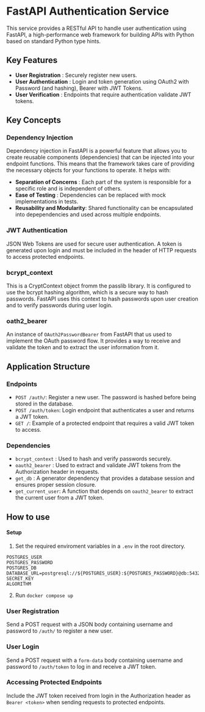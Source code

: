 # FastAPI Authentication Service
This service provides a RESTful API to handle user authentication using FastAPI, a high-performance web framework for building APIs with Python based on standard Python type hints. 

## Key Features
- **User Registration** : Securely register new users.
- **User Authentication** : Login and token generation using OAuth2 with Password (and hashing), Bearer with JWT Tokens.
- **User Verification** : Endpoints that require authentication validate JWT tokens. 

## Key Concepts
### Dependency Injection
Dependency injection in FastAPI is a powerful feature that allows you to create reusable components (dependencies) that can be injected into your endpoint functions. This means that the framework takes care of providing the necessary objects for your functions to operate. It helps with:
  - **Separation of Concerns** : Each part of the system is responsible for a specific role and is independent of others.
  - **Ease of Testing** : Dependencies can be replaced with mock implementations in tests.
  - **Reusability and Modularity**: Shared functionality can be encapsulated into depependencies and used across multiple endpoints. 

### JWT Authentication
JSON Web Tokens are used for secure user authentication. A token is generated upon login and must be included in the header of HTTP requests to access protected endpoints.

### bcrypt_context
This is a CryptContext object fromm the passlib library. It is configured to use the bcrypt hashing algorithm, which is a secure way to hash passwords. FastAPI uses this context to hash passwords upon user creation and to verify passwords during user login. 

### oath2_bearer
An instance of `OAuth2PasswordBearer` from FastAPI that us used to implement the OAuth password flow. It provides a way to receive and validate the token and to extract the user information from it.

## Application Structure
### Endpoints
- `POST /auth/`: Register a new user. The password is hashed before being stored in the database.
- `POST /auth/token`: Login endpoint that authenticates a user and returns a JWT token.
- `GET /`: Example of a protected endpoint that requires a valid JWT token to access.

### Dependencies
- `bcrypt_context` : Used to hash and verify passwords securely.
- `oauth2_bearer` : Used to extract and validate JWT tokens from the Authorization header in requests. 
- `get_db` : A generator dependency that provides a database session and ensures proper session closure. 
- `get_current_user`: A function that depends on `oauth2_bearer` to extract the current user from a JWT token.

## How to use
#### Setup
1. Set the required enviroment variables in a `.env` in the root directory.
```
POSTGRES_USER
POSTGRES_PASSWORD
POSTGRES_DB
DATABASE_URL=postgresql://${POSTGRES_USER}:${POSTGRES_PASSWORD}@db:5432/${POSTGRES_DB}
SECRET_KEY
ALGORITHM
```
2. Run `docker compose up` 

### User Registration
Send a POST request with a JSON body containing username and password to `/auth/` to register a new user.

### User Login
Send a POST request with a `form-data` body containing username and password to `/auth/token` to log in and receive a JWT token.

### Accessing Protected Endpoints
Include the JWT token received from login in the Authorization header as `Bearer <token>` when sending requests to protected endpoints.